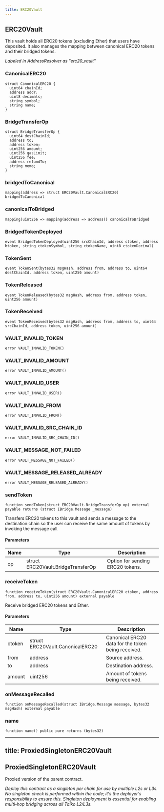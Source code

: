 ```yaml
---
title: ERC20Vault
---
```


## ERC20Vault

This vault holds all ERC20 tokens (excluding Ether) that users have
deposited. It also manages the mapping between canonical ERC20 tokens and
their bridged tokens.

_Labeled in AddressResolver as "erc20_vault"_

### CanonicalERC20

```solidity
struct CanonicalERC20 {
  uint64 chainId;
  address addr;
  uint8 decimals;
  string symbol;
  string name;
}
```

### BridgeTransferOp

```solidity
struct BridgeTransferOp {
  uint64 destChainId;
  address to;
  address token;
  uint256 amount;
  uint256 gasLimit;
  uint256 fee;
  address refundTo;
  string memo;
}
```

### bridgedToCanonical

```solidity
mapping(address => struct ERC20Vault.CanonicalERC20) bridgedToCanonical
```

### canonicalToBridged

```solidity
mapping(uint256 => mapping(address => address)) canonicalToBridged
```

### BridgedTokenDeployed

```solidity
event BridgedTokenDeployed(uint256 srcChainId, address ctoken, address btoken, string ctokenSymbol, string ctokenName, uint8 ctokenDecimal)
```

### TokenSent

```solidity
event TokenSent(bytes32 msgHash, address from, address to, uint64 destChainId, address token, uint256 amount)
```

### TokenReleased

```solidity
event TokenReleased(bytes32 msgHash, address from, address token, uint256 amount)
```

### TokenReceived

```solidity
event TokenReceived(bytes32 msgHash, address from, address to, uint64 srcChainId, address token, uint256 amount)
```

### VAULT_INVALID_TOKEN

```solidity
error VAULT_INVALID_TOKEN()
```

### VAULT_INVALID_AMOUNT

```solidity
error VAULT_INVALID_AMOUNT()
```

### VAULT_INVALID_USER

```solidity
error VAULT_INVALID_USER()
```

### VAULT_INVALID_FROM

```solidity
error VAULT_INVALID_FROM()
```

### VAULT_INVALID_SRC_CHAIN_ID

```solidity
error VAULT_INVALID_SRC_CHAIN_ID()
```

### VAULT_MESSAGE_NOT_FAILED

```solidity
error VAULT_MESSAGE_NOT_FAILED()
```

### VAULT_MESSAGE_RELEASED_ALREADY

```solidity
error VAULT_MESSAGE_RELEASED_ALREADY()
```

### sendToken

```solidity
function sendToken(struct ERC20Vault.BridgeTransferOp op) external payable returns (struct IBridge.Message _message)
```

Transfers ERC20 tokens to this vault and sends a message to the
destination chain so the user can receive the same amount of tokens by
invoking the message call.

#### Parameters

| Name | Type                               | Description                      |
| ---- | ---------------------------------- | -------------------------------- |
| op   | struct ERC20Vault.BridgeTransferOp | Option for sending ERC20 tokens. |

### receiveToken

```solidity
function receiveToken(struct ERC20Vault.CanonicalERC20 ctoken, address from, address to, uint256 amount) external payable
```

Receive bridged ERC20 tokens and Ether.

#### Parameters

| Name   | Type                             | Description                                        |
| ------ | -------------------------------- | -------------------------------------------------- |
| ctoken | struct ERC20Vault.CanonicalERC20 | Canonical ERC20 data for the token being received. |
| from   | address                          | Source address.                                    |
| to     | address                          | Destination address.                               |
| amount | uint256                          | Amount of tokens being received.                   |

### onMessageRecalled

```solidity
function onMessageRecalled(struct IBridge.Message message, bytes32 msgHash) external payable
```

### name

```solidity
function name() public pure returns (bytes32)
```

---

## title: ProxiedSingletonERC20Vault

## ProxiedSingletonERC20Vault

Proxied version of the parent contract.

_Deploy this contract as a singleton per chain for use by multiple L2s
or L3s. No singleton check is performed within the code; it's the deployer's
responsibility to ensure this. Singleton deployment is essential for
enabling multi-hop bridging across all Taiko L2/L3s._
